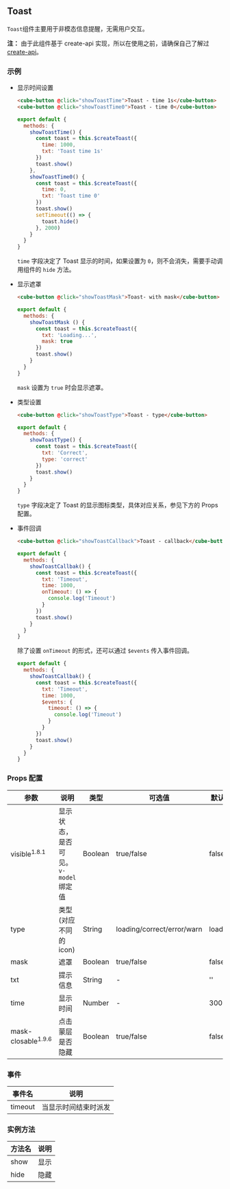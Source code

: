 ## Toast

`Toast`组件主要用于非模态信息提醒，无需用户交互。

__注：__ 由于此组件基于 create-api 实现，所以在使用之前，请确保自己了解过 [create-api](#/zh-CN/docs/create-api)。

### 示例

- 显示时间设置

  ```html
  <cube-button @click="showToastTime">Toast - time 1s</cube-button>
  <cube-button @click="showToastTime0">Toast - time 0</cube-button>
  ```
  ```js
  export default {
    methods: {
      showToastTime() {
        const toast = this.$createToast({
          time: 1000,
          txt: 'Toast time 1s'
        })
        toast.show()
      },
      showToastTime0() {
        const toast = this.$createToast({
          time: 0,
          txt: 'Toast time 0'
        })
        toast.show()
        setTimeout(() => {
          toast.hide()
        }, 2000)
      }
    }
  }
  ```

  `time` 字段决定了 Toast 显示的时间，如果设置为 `0`，则不会消失，需要手动调用组件的 `hide` 方法。

- 显示遮罩

  ```html
  <cube-button @click="showToastMask">Toast- with mask</cube-button>
  ```
  ```js
  export default {
    methods: {
      showToastMask () {
        const toast = this.$createToast({
          txt: 'Loading...',
          mask: true
        })
        toast.show()
      }
    }
  }
  ```

  `mask` 设置为 `true` 时会显示遮罩。

- 类型设置

  ```html
  <cube-button @click="showToastType">Toast - type</cube-button>
  ```
  ```js
  export default {
    methods: {
      showToastType() {
        const toast = this.$createToast({
          txt: 'Correct',
          type: 'correct'
        })
        toast.show()
      }
    }
  }
  ```

  `type` 字段决定了 Toast 的显示图标类型，具体对应关系，参见下方的 Props 配置。

- 事件回调

  ```html
  <cube-button @click="showToastCallback">Toast - callback</cube-button>
  ```

  ```js
  export default {
    methods: {
      showToastCallbak() {
        const toast = this.$createToast({
          txt: 'Timeout',
          time: 1000,
          onTimeout: () => {
            console.log('Timeout')
          }
        })
        toast.show()
      }
    }
  }
  ```

  除了设置 `onTimeout` 的形式，还可以通过 `$events` 传入事件回调。

  ```js
  export default {
    methods: {
      showToastCallbak() {
        const toast = this.$createToast({
          txt: 'Timeout',
          time: 1000,
          $events: {
            timeout: () => {
              console.log('Timeout')
            }
          }
        })
        toast.show()
      }
    }
  }
  ```

### Props 配置

| 参数 | 说明 | 类型 | 可选值 | 默认值 |
| - | - | - | - | - |
| visible<sup>1.8.1</sup> | 显示状态，是否可见。`v-model`绑定值 | Boolean | true/false | false |
| type | 类型(对应不同的 icon) | String  | loading/correct/error/warn | loading |
| mask | 遮罩 | Boolean | true/false | false |
| txt | 提示信息 | String  | - | '' |
| time | 显示时间 | Number  | - | 3000 |
| mask-closable<sup>1.9.6</sup> | 点击蒙层是否隐藏 | Boolean | true/false | false |

### 事件

| 事件名 | 说明 |
| - | - |
| timeout | 当显示时间结束时派发 |

### 实例方法

| 方法名 | 说明 |
| - | - |
| show | 显示 |
| hide | 隐藏 |
